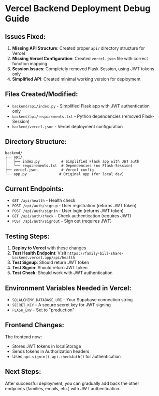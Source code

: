 # Vercel Backend Deployment Debug Guide

## Issues Fixed:

1. **Missing API Structure**: Created proper `api/` directory structure for Vercel
2. **Missing Vercel Configuration**: Created `vercel.json` file with correct function mapping
3. **Session Issues**: Completely removed Flask-Session, using JWT tokens only
4. **Simplified API**: Created minimal working version for deployment

## Files Created/Modified:

- `backend/api/index.py` - Simplified Flask app with JWT authentication only
- `backend/api/requirements.txt` - Python dependencies (removed Flask-Session)
- `backend/vercel.json` - Vercel deployment configuration

## Directory Structure:

```
backend/
├── api/
│   ├── index.py          # Simplified Flask app with JWT auth
│   └── requirements.txt  # Dependencies (no Flask-Session)
├── vercel.json           # Vercel config
└── app.py               # Original app (for local dev)
```

## Current Endpoints:

- `GET /api/health` - Health check
- `POST /api/auth/signup` - User registration (returns JWT token)
- `POST /api/auth/signin` - User login (returns JWT token)
- `GET /api/auth/check` - Check authentication (requires JWT)
- `POST /api/auth/signout` - Sign out (requires JWT)

## Testing Steps:

1. **Deploy to Vercel** with these changes
2. **Test Health Endpoint**: Visit `https://family-bill-share-backend.vercel.app/api/health`
3. **Test Signup**: Should return JWT token
4. **Test Signin**: Should return JWT token
5. **Test Check**: Should work with JWT authentication

## Environment Variables Needed in Vercel:

- `SQLALCHEMY_DATABASE_URI` - Your Supabase connection string
- `SECRET_KEY` - A secure secret key for JWT signing
- `FLASK_ENV` - Set to "production"

## Frontend Changes:

The frontend now:
- Stores JWT tokens in localStorage
- Sends tokens in Authorization headers
- Uses `api.signin()`, `api.checkAuth()` for authentication

## Next Steps:

After successful deployment, you can gradually add back the other endpoints (families, emails, etc.) with JWT authentication.
